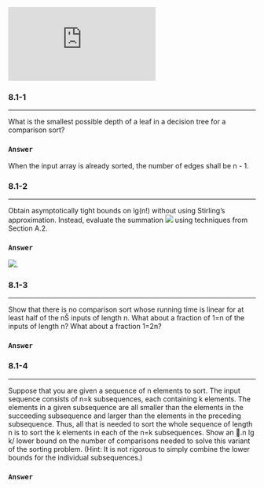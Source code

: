 ![](http://latex.codecogs.com/gif.latex?)
### 8.1-1
***
What is the smallest possible depth of a leaf in a decision tree for a comparison sort?

### `Answer`
When the input array is already sorted, the number of edges shall be n - 1.



### 8.1-2
***
Obtain asymptotically tight bounds on lg(n!) without using Stirling’s approximation. Instead, evaluate the summation ![](http://latex.codecogs.com/gif.latex?\sum_{k\=\1}^{n}{lgk}) using techniques from Section A.2.

### `Answer`

![](http://latex.codecogs.com/gif.latex?\sum_{k\=\1}^{n}{lgk}\leq\\sum_{k\=\1}^{n}{lgn\=\nlgn\=\\Omicron\left(nlgn\right)}).



### 8.1-3
***
Show that there is no comparison sort whose running time is linear for at least half of the nŠ inputs of length n. What about a fraction of 1=n of the inputs of length n? What about a fraction 1=2n?

### `Answer`




### 8.1-4
***
Suppose that you are given a sequence of n elements to sort. The input sequence consists of n=k subsequences, each containing k elements. The elements in a given subsequence are all smaller than the elements in the succeeding subsequence and larger than the elements in the preceding subsequence. Thus, all that is needed to sort the whole sequence of length n is to sort the k elements in each of the n=k subsequences. Show an 􏰂.n lg k/ lower bound on the number of comparisons needed to solve this variant of the sorting problem. (Hint: It is not rigorous to simply combine the lower bounds for the individual subsequences.)

### `Answer`



